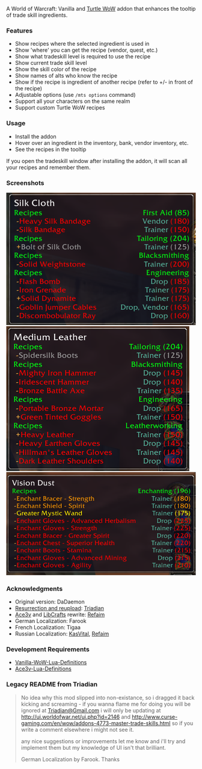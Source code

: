 A World of Warcraft: Vanilla and [Turtle WoW](https://turtle-wow.org) addon that enhances the tooltip of trade skill ingredients.

### Features
- Show recipes where the selected ingredient is used in
- Show 'where' you can get the recipe (vendor, quest, etc.)
- Show what tradeskill level is required to use the recipe
- Show current trade skill level
- Show the skill color of the recipe
- Show names of alts who know the recipe
- Show if the recipe is ingredient of another recipe (refer to +/- in front of the recipe)
- Adjustable options (use `/mts options` command)
- Support all your characters on the same realm
- Support custom Turtle WoW recipes

### Usage
- Install the addon
- Hover over an ingredient in the inventory, bank, vendor inventory, etc.
- See the recipes in the tooltip

If you open the tradeskill window after installing the addon, it will scan all your recipes and remember them.

### Screenshots
![image](screenshot1.png)
![image](screenshot2.png)
![image](screenshot3.png)

### Acknowledgments
- Original version: DaDaemon
- [Resurrection and reupload](https://www.curseforge.com/wow/addons/project-2618): [Triadian](https://github.com/Triadian)
- [Ace3v](https://github.com/laytya/Ace3v/) and [LibCrafts](https://github.com/refaim/LibCrafts-1.0) rewrite: [Refaim](https://github.com/refaim)
- German Localization: Farook
- French Localization: Tigaa
- Russian Localization: [KasVital](https://github.com/KasVital), [Refaim](https://github.com/refaim)

### Development Requirements
- [Vanilla-WoW-Lua-Definitions](https://github.com/refaim/Vanilla-WoW-Lua-Definitions)
- [Ace3v-Lua-Definitions](https://github.com/refaim/Ace3v-Lua-Definitions)

### Legacy README from Triadian
> No idea why this mod slipped into non-existance, so i dragged it back kicking and screaming - if you wanna flame me
> for doing you will be ignored at Triadian@Gmail.com i will only be updating at http://ui.worldofwar.net/ui.php?id=2146
> and http://www.curse-gaming.com/en/wow/addons-4773-master-trade-skills.html
> so if you write a comment elsewhere i might not see it.
> 
> any nice suggestions or improvements let me know and i'll try and implement them
> but my knowledge of UI isn't that brilliant.
> 
> German Localization by Farook. Thanks
